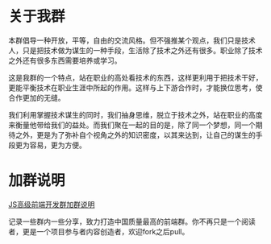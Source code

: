 关于我群
=====

本群倡导一种开放，平等，自由的交流风格。但不强推某个观点，我们只是技术人，只是把技术做为谋生的一种手段，生活除了技术之外还有很多。职业除了技术之外还有很多东西需要培养或学习。

这是我群的一个特点，站在职业的高处看技术的东西，这样更利用于把技术干好，更能平衡技术在职业生涯中所起的作用。这样与上下游合作时，才能换位思考，使合作更加的无缝。 

我们利用掌握技术谋生的同时，我们抽身思维，脱立于技术之外，站在职业的高度来衡量他带给我们的益处。而我们聚在一起的目的是，除了同一个梦想，同一个期待之外，更是为了弥补自个视角之外的知识密度，以其来达到，让自己的谋生的手段更为容易，更为方便。 

# 加群说明
[JS高级前端开发群加群说明](http://www.cnblogs.com/jikey/p/4426105.html)


记录一些群内一些分享，致力打造中国质量最高的前端群。你不再只是一个阅读者，更是一个项目参与者内容创造者，欢迎fork之后pull。